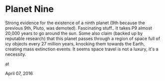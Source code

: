 # Planet Nine

Strong evidence for the existence of a ninth planet (9th because the previous 9th, Pluto, was demoted). Fascinating stuff.. It takes P9 almost 20,000 years to go around the sun. Some also claim (backed up by reputable research) that this planet passes through a region of space full of icy objects every 27 million years, knocking them towards the Earth, creating mass extinction events. It seems space travel is not a luxury, it's a necessity.










at

April 07, 2016















